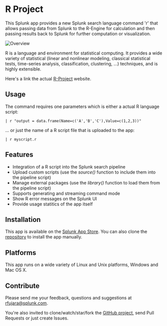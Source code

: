 R Project
===
This Splunk app provides a new Splunk search language
command 'r' that allows passing data from Splunk to the R-Engine
for calculation and then passing results back to Splunk for
further computation or visualization.

![Overview](https://raw.github.com/rfsp/r/master/private/screenshots/1_Overview.png)

R is a language and environment for statistical computing. It
provides a wide variety of statistical (linear and nonlinear
modeling, classical statistical tests, time-series analysis,
classification, clustering, ...) techniques, and is highly extensible.

Here's a link the actual [R-Project](http://www.r-project.org/) website.

Usage
---
The command requires one parameters which is either a actual R language
script:

    | r "output = data.frame(Name=c('A','B','C'),Value=c(1,2,3))"

... or just the name of a R script file that is uploaded to the app:

    | r myscript.r

Features
---
- Integration of a R script into the Splunk search pipeline
- Upload custom scripts (use the *source()* function to include them into the pipeline script)
- Manage external packages (use the *library()* function to load them from the pipeline script)
- Supports generating and streaming command mode
- Show R error messages on the Splunk UI
- Provide usage statitics of the app itself

Installation
---
This app is available on the [Splunk App Store](http://apps.splunk.com/app/1735/).
You can also clone the [repository](https://github.com/rfsp/r) to install the app manually.

Platforms
---
This app runs on a wide variety of Linux and Unix platforms, Windows and Mac OS X.

Contribute
---
Please send me your feedback, questions and suggestions
at [rfujara@splunk.com](rfujara@splunk.com).

You're also invited to clone/watch/star/fork the [GitHub project](https://github.com/rfsp/r),
send Pull Requests or just create Issues.
